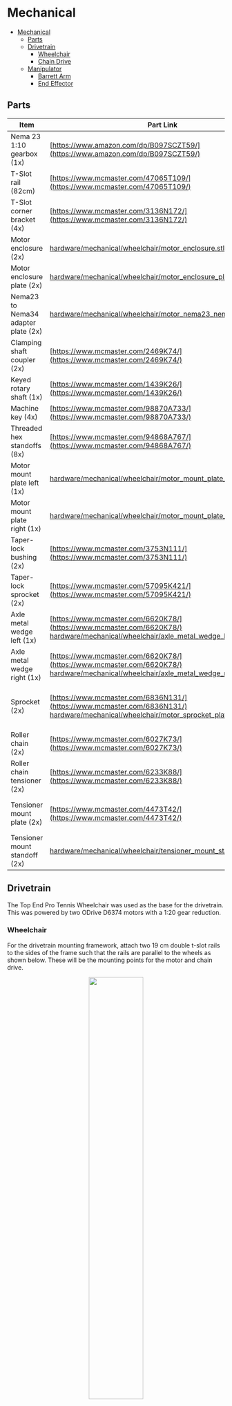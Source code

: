 # Mechanical

- [Mechanical](#mechanical)
  - [Parts](#parts)
  - [Drivetrain](#drivetrain)
    - [Wheelchair](#wheelchair)
    - [Chain Drive](#chain-drive)
  - [Manipulator](#manipulator)
    - [Barrett Arm](#barrett-arm)
    - [End Effector](#end-effector)


<script type="module" src="https://unpkg.com/@google/model-viewer/dist/model-viewer.min.js"></script>
<!-- 3D model viewer style settings -->
<style>
    model-viewer {
        width: 100%;
        height: 40rem;
    }
    .hotspot{
        display: block;
        width: 18px;
        height: 18px;
        border-radius: 9px;
        border: none;
        background-color: #ffc800;
        box-sizing: border-box;
        pointer-events: none;
    }
    .annotation{
        background-color: #FFF;
        position: absolute;
        transform: translate(10px, 10px);
        border-radius: 10px;
        box-shadow: 0 2px 4px rgba(0, 0, 0, 0.25);
        padding: 10px;
        font-size: 12px;
        font-weight: 700;
        max-width: 128px;
        width: max-content;
        height: max-content;
    }
    /* This keeps child nodes hidden while the element loads */
    :not(:defined) > * {
        display: none;
    }
</style>


<model-viewer alt="ESTHER 3D Model" src="../../docs/assets/esther.glb" ar environment-image="" poster="" shadow-intensity="1" auto-rotate camera-controls touch-action="pan-y">
    <button class="hotspot" slot="hotspot-wheelchair" data-position="0.42 0.3 0.3" data-normal="0 0 1">
        <div class="annotation">Wheelchair Base</div>
    </button>
    <button class="hotspot" slot="hotspot-barrett" data-position="0.17 0.85 -0.16" data-normal="0 0 1">
        <div class="annotation">Robot Arm</div>
    </button>
    <button class="hotspot" slot="hotspot-end" data-position="0.2 1.05 -0.09" data-normal="0 0 1">
        <div class="annotation">End Effector</div>
    </button>
</model-viewer>


## Parts

| Item                                | Part Link                                                                                                                                                                                                                                                                  | Comments                              |
| ----------------------------------- | -------------------------------------------------------------------------------------------------------------------------------------------------------------------------------------------------------------------------------------------------------------------------- | ------------------------------------- |
| Nema 23 1:10 gearbox (1x)           | [https://www.amazon.com/dp/B097SCZT59/](https://www.amazon.com/dp/B097SCZT59/)                                                                                                                                                                                             |                                       |
| T-Slot rail (82cm)                  | [https://www.mcmaster.com/47065T109/](https://www.mcmaster.com/47065T109/)                                                                                                                                                                                                 |                                       |
| T-Slot corner bracket (4x)          | [https://www.mcmaster.com/3136N172/](https://www.mcmaster.com/3136N172/)                                                                                                                                                                                                   |                                       |
| Motor enclosure (2x)                | [hardware/mechanical/wheelchair/motor_enclosure.stl](https://github.com/CORE-Robotics-Lab/Wheelchair-Tennis-Robot/blob/main/hardware/mechanical/wheelchair/motor_enclosure.stl)                                                                                            | 3D print out of PLA                   |
| Motor enclosure plate (2x)          | [hardware/mechanical/wheelchair/motor_enclosure_plate.DXF](https://github.com/CORE-Robotics-Lab/Wheelchair-Tennis-Robot/blob/main/hardware/mechanical/wheelchair/motor_enclosure_plate.DXF)                                                                                | Water jet out of thin metal           |
| Nema23 to Nema34 adapter plate (2x) | [hardware/mechanical/wheelchair/motor_nema23_nema34_plate.DXF](https://github.com/CORE-Robotics-Lab/Wheelchair-Tennis-Robot/blob/main/hardware/mechanical/wheelchair/motor_nema23_nema34_plate.DXF)                                                                        | Water jet out of thin metal           |
| Clamping shaft coupler (2x)         | [https://www.mcmaster.com/2469K74/](https://www.mcmaster.com/2469K74/)                                                                                                                                                                                                     |                                       |
| Keyed rotary shaft (1x)             | [https://www.mcmaster.com/1439K26/](https://www.mcmaster.com/1439K26/)                                                                                                                                                                                                     | Cut into two 10cm lengths             |
| Machine key (4x)                    | [https://www.mcmaster.com/98870A733/](https://www.mcmaster.com/98870A733/)                                                                                                                                                                                                 |                                       |
| Threaded hex standoffs (8x)         | [https://www.mcmaster.com/94868A767/](https://www.mcmaster.com/94868A767/)                                                                                                                                                                                                 |                                       |
| Motor mount plate left (1x)         | [hardware/mechanical/wheelchair/motor_mount_plate_left.DXF](https://github.com/CORE-Robotics-Lab/Wheelchair-Tennis-Robot/blob/main/hardware/mechanical/wheelchair/motor_mount_plate_left.DXF)                                                                              | Water jet out of metal sheet          |
| Motor mount plate right (1x)        | [hardware/mechanical/wheelchair/motor_mount_plate_right.DXF](https://github.com/CORE-Robotics-Lab/Wheelchair-Tennis-Robot/blob/main/hardware/mechanical/wheelchair/motor_mount_plate_right.DXF)                                                                            | Water jet out of metal sheet          |
| Taper-lock bushing (2x)             | [https://www.mcmaster.com/3753N111/](https://www.mcmaster.com/3753N111/)                                                                                                                                                                                                   |                                       |
| Taper-lock sprocket (2x)            | [https://www.mcmaster.com/57095K421/](https://www.mcmaster.com/57095K421/)                                                                                                                                                                                                 |                                       |
| Axle metal wedge left (1x)          | [https://www.mcmaster.com/6620K78/](https://www.mcmaster.com/6620K78/) [hardware/mechanical/wheelchair/axle_metal_wedge_left.SLDPRT](https://github.com/CORE-Robotics-Lab/Wheelchair-Tennis-Robot/blob/main/hardware/mechanical/wheelchair/axle_metal_wedge_left.SLDPRT)   | Fabricate model out of metal block    |
| Axle metal wedge right (1x)         | [https://www.mcmaster.com/6620K78/](https://www.mcmaster.com/6620K78/) [hardware/mechanical/wheelchair/axle_metal_wedge_right.SLDPRT](https://github.com/CORE-Robotics-Lab/Wheelchair-Tennis-Robot/blob/main/hardware/mechanical/wheelchair/axle_metal_wedge_right.SLDPRT) | Fabricate model out of metal block    |
| Sprocket (2x)                       | [https://www.mcmaster.com/6836N131/](https://www.mcmaster.com/6836N131/) [hardware/mechanical/wheelchair/motor_sprocket_plate.SLDPRT](https://github.com/CORE-Robotics-Lab/Wheelchair-Tennis-Robot/blob/main/hardware/mechanical/wheelchair/motor_sprocket_plate.SLDPRT)   | Drill specified holes out of sprocket |
| Roller chain (2x)                   | [https://www.mcmaster.com/6027K73/](https://www.mcmaster.com/6027K73/)                                                                                                                                                                                                     |                                       |
| Roller chain tensioner (2x)         | [https://www.mcmaster.com/6233K88/](https://www.mcmaster.com/6233K88/)                                                                                                                                                                                                     |                                       |
| Tensioner mount plate (2x)          | [https://www.mcmaster.com/4473T42/](https://www.mcmaster.com/4473T42/)                                                                                                                                                                                                     | Water jet out of metal sheet          |
| Tensioner mount standoff (2x)       | [hardware/mechanical/wheelchair/tensioner_mount_standoff.stl](https://github.com/CORE-Robotics-Lab/Wheelchair-Tennis-Robot/blob/main/hardware/mechanical/wheelchair/tensioner_mount_standoff.stl)                                                                          | 3D print out of PLA                   |


## Drivetrain
The Top End Pro Tennis Wheelchair was used as the base for the drivetrain. This was powered by two ODrive D6374 motors with a 1:20 gear reduction.
### Wheelchair
For the drivetrain mounting framework, attach two 19 cm double t-slot rails to the sides of the frame such that the rails are parallel to the wheels as shown below. These will be the mounting points for the motor and chain drive.
<p style="text-align:center;">
    <img width="50%" src="../../docs/assets/img/mechanical/double_t_slot_to_frame.jpg">
</p>

Attach one 44 cm double t-slot rail perpendicular to the installed 19 cm rails using corner slotted brackets as shown below.
<p style="text-align:center;">
    <img width="50%" src="../../docs/assets/img/mechanical/double_t_slot_cross_piece.jpg">
</p>

### Chain Drive
Assemble the motors with the 3D printed motor enclosures and motor enclosure plates. Attach the motor encoders and NEMA 23 1:10 gearbox to the output shaft of the motor using the NEMA 23 to 34 Adapter plate. This motor and gearbox assembly can be attached to the drivetrain frame using the waterjet drivetrain mounting plates using standoffs and keyed shaft couplers as shown below.
<p style="text-align:center;">
    <img width="80%" src="../../docs/assets/img/mechanical/chain_drive_close.jpg">
</p>

On the output shaft of the gearbox, loosely attach the small sprocket which will be tightened later during chain tensioning. Mount the machined large sprockets to the wheel of the drivetrain, and install chain around the wheel and motor sprockets. Tighten the motor sprocket so that the sprockets and chain are aligned. Finally, attach the tensioner and slide downwards onto the chain to remove slack. The final assembly can be seen below.
<p style="text-align:center;">
    <img width="80%" src="../../docs/assets/img/mechanical/chain_drive_side.jpg">
</p>

## Manipulator
A HEAD Graphene Instinct Power tennis racket was attached to a 7-degree-of-freedom Barrett robot arm.
### Barrett Arm
To attach the robot arm to the wheelchair, remove the cloth seat, handles, and backrest from the wheelchair. The steel waterjet seat plate can then be attached to the wheelchair and used as an anchor point for the robot arm.

### End Effector
Attach the tennis racket to the end of the robot arm using two bolted 3D printed racket holders which sandwich the end of the manipulator as shown below.
<p style="text-align:center;">
    <img width="50%" src="../../docs/assets/img/mechanical/racket_holder.png">
</p>

Since the racket holder is an area of high stress during a swing, a visualization of the possible failure points within the part was created. This can be seen below where red areas indicate high stress. Based on this analysis and initial testing, zip ties were used to secure and stabilize the racket to the racket holder.
<p style="text-align:center;">
    <img width="49%" src="../../docs/assets/img/racket_clamp_stress.png">
    <img width="49%" src="../../docs/assets/img/racket_clamp_stress_animation.gif">
</p>

